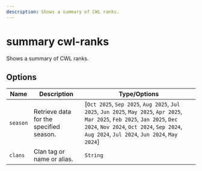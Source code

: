 ```yaml
---
description: Shows a summary of CWL ranks.
---
```


# summary cwl-ranks

Shows a summary of CWL ranks.

## Options

| Name | Description | Type/Options |
|------|-------------|--------------|
| `season` | Retrieve data for the specified season. | [`Oct 2025`, `Sep 2025`, `Aug 2025`, `Jul 2025`, `Jun 2025`, `May 2025`, `Apr 2025`, `Mar 2025`, `Feb 2025`, `Jan 2025`, `Dec 2024`, `Nov 2024`, `Oct 2024`, `Sep 2024`, `Aug 2024`, `Jul 2024`, `Jun 2024`, `May 2024`] |
| `clans` | Clan tag or name or alias. | `String` |

